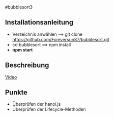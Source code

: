 #bubblesort3

## Installationsanleitung
* Verzeichnis anwählen ==> git clone https://github.com/Foreversun87/bubblesort.git
* cd bubblesort ==> npm install
* **npm start**

## Beschreibung
[Video](https://www.youtube.com/watch?v=qMUp_IXffgc)

## Punkte
* Überprüfen der hanoi.js
* Überprüfen der Lifecycle-Methoden 
